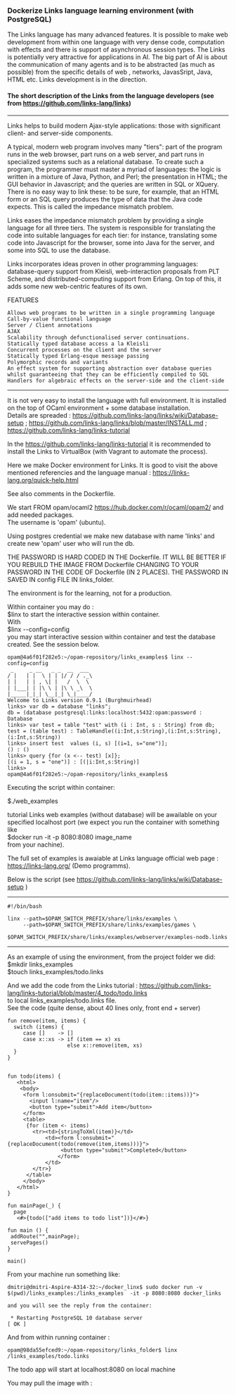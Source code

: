 ### Dockerize Links language learning environment (with PostgreSQL) 

The Links language  has many advanced features. 
It is possible to make web development from within one language with very dense code, computation with effects and there is support of asynchronous session types. The Links is potentially very attractive for applications in AI. The big part of 
AI is about the communication of many agents and is to be abstracted (as much as possible) from the 
specific details of  web , networks, JavasSript, Java, HTML etc. Links development is in the direction. 

#### The short description of the Links from the language developers (see from https://github.com/links-lang/links)

------------------------------------
Links helps to build modern Ajax-style applications: those with significant client- and server-side components.

A typical, modern web program involves many "tiers": part of the program runs in the web browser, part runs on a web server, and part runs in specialized systems such as a relational database. To create such a program, the programmer must master a myriad of languages: the logic is written in a mixture of Java, Python, and Perl; the presentation in HTML; the GUI behavior in Javascript; and the queries are written in SQL or XQuery. There is no easy way to link these: to be sure, for example, that an HTML form or an SQL query produces the type of data that the Java code expects. This is called the impedance mismatch problem.

Links eases the impedance mismatch problem by providing a single language for all three tiers. The system is responsible for translating the code into suitable languages for each tier: for instance, translating some code into Javascript for the browser, some into Java for the server, and some into SQL to use the database.

Links incorporates ideas proven in other programming languages: database-query support from Kleisli, web-interaction proposals from PLT Scheme, and distributed-computing support from Erlang. On top of this, it adds some new web-centric features of its own.

FEATURES

    Allows web programs to be written in a single programming language
    Call-by-value functional language
    Server / Client annotations
    AJAX
    Scalability through defunctionalised server continuations.
    Statically typed database access a la Kleisli
    Concurrent processes on the client and the server
    Statically typed Erlang-esque message passing
    Polymorphic records and variants
    An effect system for supporting abstraction over database queries whilst guaranteeing that they can be efficiently compiled to SQL
    Handlers for algebraic effects on the server-side and the client-side
-----------------------------------------------

It is not very easy to install the language with full environment. It is installed on the top of OCaml environment + some database installation.   
Details are spreaded : https://github.com/links-lang/links/wiki/Database-setup ; 
https://github.com/links-lang/links/blob/master/INSTALL.md ; https://github.com/links-lang/links-tutorial

In the https://github.com/links-lang/links-tutorial it is recommended to install the Links to VirtualBox 
(with Vagrant to automate the process).

Here we make Docker environment for Links. It is good to visit the above mentioned referencies and the language manual : https://links-lang.org/quick-help.html

See also comments in the Dockerfile.

We start FROM  opam/ocaml2 https://hub.docker.com/r/ocaml/opam2/ and add needed packages.  
The username is 'opam' (ubuntu).

Using postgres credential we make new database with name 'links' and create new 'opam' user who will run the db. 

THE PASSWORD IS HARD CODED IN THE Dockerfile. IT WILL BE BETTER IF YOU REBUILD THE IMAGE FROM 
Dockerfile CHANGING TO YOUR PASSWORD IN THE CODE OF Dockerfile (IN 2 PLACES). THE PASSWORD IN SAVED IN config FILE IN links_folder.

The environment is for the learning, not for a production. 

Within container you may do :  
$linx
to start the interactive session within container.     
With  
$linx --config=config   
you may start interactive session within container and test the database created. See the session below. 

```
opam@4a6f01f282e5:~/opam-repository/links_examples$ linx --config=config
 _     _ __   _ _  __  ___
/ |   | |  \ | | |/ / / ._\
| |   | | , \| |   /  \  \
| |___| | |\ \ | |\ \ _\  \
|_____|_|_| \__|_| \_|____/
Welcome to Links version 0.9.1 (Burghmuirhead)
links> var db = database "links";
db = (database postgresql:links:localhost:5432:opam:password : Database
links> var test = table "test" with (i : Int, s : String) from db;
test = (table test) : TableHandle((i:Int,s:String),(i:Int,s:String),(i:Int,s:String))
links> insert test  values (i, s) [(i=1, s="one")];
() : ()
links> query {for (x <-- test) [x]};
[(i = 1, s = "one")] : [(|i:Int,s:String)]
links> 
opam@4a6f01f282e5:~/opam-repository/links_examples$ 
```
Executing the  script within container: 
 
$./web_examples 

tutorial Links web examples (without database) will be awailable on your specified localhost port 
(we expect you run the container with something like   
$docker run -it -p 8080:8080 image_name  
from your nachine).   

The full set of examples is awaiable at Links language official web page : https://links-lang.org/
(Demo programms).

Below is the script (see https://github.com/links-lang/links/wiki/Database-setup ) 

-------------------------------
```
#!/bin/bash

linx --path=$OPAM_SWITCH_PREFIX/share/links/examples \
     --path=$OPAM_SWITCH_PREFIX/share/links/examples/games \
            $OPAM_SWITCH_PREFIX/share/links/examples/webserver/examples-nodb.links

```
---------------------------------------

As an example of using the environment, from the project folder we did:  
$mkdir links_examples   
$touch links_examples/todo.links

And we add the code from the Links tutorial : https://github.com/links-lang/links-tutorial/blob/master/4_todo/todo.links  
to local links_examples/todo.links file.  
See the code (quite dense, about 40 lines only, front end + server)  

```
fun remove(item, items) {
  switch (items) {
     case []    -> []
     case x::xs -> if (item == x) xs
                   else x::remove(item, xs)
  }
}


fun todo(items) {
   <html>
    <body>
     <form l:onsubmit="{replaceDocument(todo(item::items))}">
       <input l:name="item"/>
       <button type="submit">Add item</button>
     </form>
     <table>
      {for (item <- items)
        <tr><td>{stringToXml(item)}</td>
            <td><form l:onsubmit="{replaceDocument(todo(remove(item,items)))}">
                 <button type="submit">Completed</button>
                </form>
            </td>
        </tr>}
      </table>
     </body>
   </html>
}

fun mainPage(_) {
  page
   <#>{todo(["add items to todo list"])}</#>}

fun main () {
 addRoute("",mainPage);
 servePages()
}

main()

```
From your machine run something like: 
```
dmitri@dmitri-Aspire-A314-32:~/docker_linx$ sudo docker run -v $(pwd)/links_examples:/links_examples  -it -p 8080:8080 docker_links  

and you will see the reply from the container:   

 * Restarting PostgreSQL 10 database server                                                             [ OK ]
```

And from within running container : 
```
opam@98da55efced9:~/opam-repository/links_folder$ linx /links_examples/todo.links

```

The todo app will start at localhost:8080 on local machine


You may pull the image with : 
